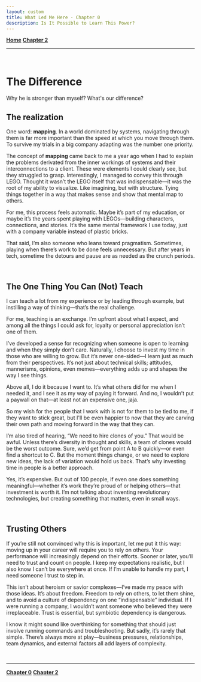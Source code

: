 ```yaml
---
layout: custom
title: What Led Me Here - Chapter 0
description: Is It Possible to Learn This Power?
---
```


<div class="nav-buttons">
  <a href="/pages/lsp" class="custom-button right"><strong>Home</strong></a>
  <a href="/pages/lsp-chapter-2" class="custom-button left"><strong>Chapter 2</strong></a>
</div>

---

<br>

# The Difference

Why he is stronger than myself? What's our difference?

## The realization

One word: **mapping**. In a world dominated by systems, navigating through them is far more important than the speed at which you move through them. To survive my trials in a big company adapting was the number one priority.

The concept of **mapping** came back to me a year ago when I had to explain the problems derivated from the inner workings of systems and their interconnections to a client. These were elements I could clearly see, but they struggled to grasp. Interestingly, I managed to convey this through LEGO. Thought it wasn’t the LEGO itself that was indispensable—it was the root of my ability to visualize. Like imagining, but with structure. Tying things together in a way that makes sense and show that mental map to others.


For me, this process feels automatic. Maybe it’s part of my education, or maybe it’s the years spent playing with LEGOs—building characters, connections, and stories. It’s the same mental framework I use today, just with a company variable instead of plastic bricks.

That said, I’m also someone who leans toward pragmatism. Sometimes, playing when there’s work to be done feels unnecessary. But after years in tech, sometime the detours and pause are as needed as the crunch periods.

<br>

## The One Thing You Can (Not) Teach 

I can teach a lot from my experience or by leading through example, but instilling a way of thinking—that’s the real challenge.

For me, teaching is an exchange. I’m upfront about what I expect, and among all the things I could ask for, loyalty or personal appreciation isn’t one of them.

I’ve developed a sense for recognizing when someone is open to learning and when they simply don’t care. Naturally, I choose to invest my time in those who are willing to grow. But it’s never one-sided—I learn just as much from their perspectives. It’s not just about technical skills; attitudes, mannerisms, opinions, even memes—everything adds up and shapes the way I see things.

Above all, I do it because I want to. It’s what others did for me when I needed it, and I see it as my way of paying it forward. And no, I wouldn’t put a paywall on that—at least not an expensive one, jaja.

So my wish for the people that I work with is not for them to be tied to me, if they want to stick great, but I'll be even happier to now that they are carving their own path and moving forward in the way that they can. 


I’m also tired of hearing, “We need to hire clones of you.” That would be awful. Unless there’s diversity in thought and skills, a team of clones would be the worst outcome. Sure, we’d get from point A to B quickly—or even find a shortcut to C. But the moment things change, or we need to explore new ideas, the lack of variation would hold us back. That’s why investing time in people is a better approach.

Yes, it’s expensive. But out of 100 people, if even one does something meaningful—whether it’s work they’re proud of or helping others—that investment is worth it. I’m not talking about inventing revolutionary technologies, but creating something that matters, even in small ways.

<br>

## Trusting Others

If you’re still not convinced why this is important, let me put it this way: moving up in your career will require you to rely on others. Your performance will increasingly depend on their efforts. Sooner or later, you’ll need to trust and count on people. I keep my expectations realistic, but I also know I can’t be everywhere at once. If I’m unable to handle my part, I need someone I trust to step in.

This isn’t about heroism or savior complexes—I’ve made my peace with those ideas. It’s about freedom. Freedom to rely on others, to let them shine, and to avoid a culture of dependency on one “indispensable” individual. If I were running a company, I wouldn’t want someone who believed they were irreplaceable. Trust is essential, but symbiotic dependency is dangerous.

I know it might sound like overthinking for something that should just involve running commands and troubleshooting. But sadly, it’s rarely that simple. There’s always more at play—business pressures, relationships, team dynamics, and external factors all add layers of complexity.

<br>

---

<div class="nav-buttons">
  <a href="/pages/confluence-chapter-0" class="custom-button right"><strong>Chapter 0</strong></a>
  <a href="/pages/confluence-chapter-2" class="custom-button left"><strong>Chapter 2</strong></a>
</div>
